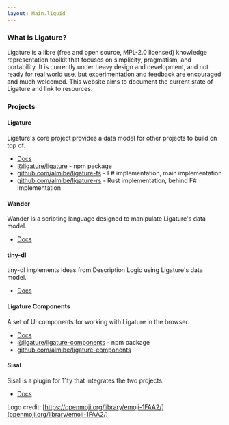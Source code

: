 ```yaml
---
layout: Main.liquid
---
```


### What is Ligature?

Ligature is a libre (free and open source, MPL-2.0 licensed) knowledge representation toolkit that focuses on simplicity, pragmatism, and portability.
It is currently under heavy design and development, and not ready for real world use, but experimentation and feedback are encouraged and much welcomed.
This website aims to document the current state of Ligature and link to resources.

### Projects

#### Ligature

Ligature's core project provides a data model for other projects to build on top of.

 * [Docs](/docs/ligature/)
 * [@ligature/ligature](https://www.npmjs.com/package/@ligature/ligature) - npm package
 * [github.com/almibe/ligature-fs](https://github.com/almibe/ligature-fs) - F# implementation, main implementation
 * [github.com/almibe/ligature-rs](https://github.com/almibe/ligature-rs) - Rust implementation, behind F# implementation

#### Wander

Wander is a scripting language designed to manipulate Ligature's data model.

* [Docs](/docs/wander/)

#### tiny-dl

tiny-dl implements ideas from Description Logic using Ligature's data model.

* [Docs](/docs/tiny-dl/)

#### Ligature Components

A set of UI components for working with Ligature in the browser.

* [Docs](/docs/components)
* [@ligature/ligature-components](https://www.npmjs.com/package/@ligature/ligature-components) - npm package
* [github.com/almibe/ligature-components](https://github.com/almibe/ligature-components)

#### Sisal

Sisal is a plugin for 11ty that integrates the two projects.

 * [Docs](/docs/sisal)

Logo credit: [https://openmoji.org/library/emoji-1FAA2/](openmoji.org/library/emoji-1FAA2/)
